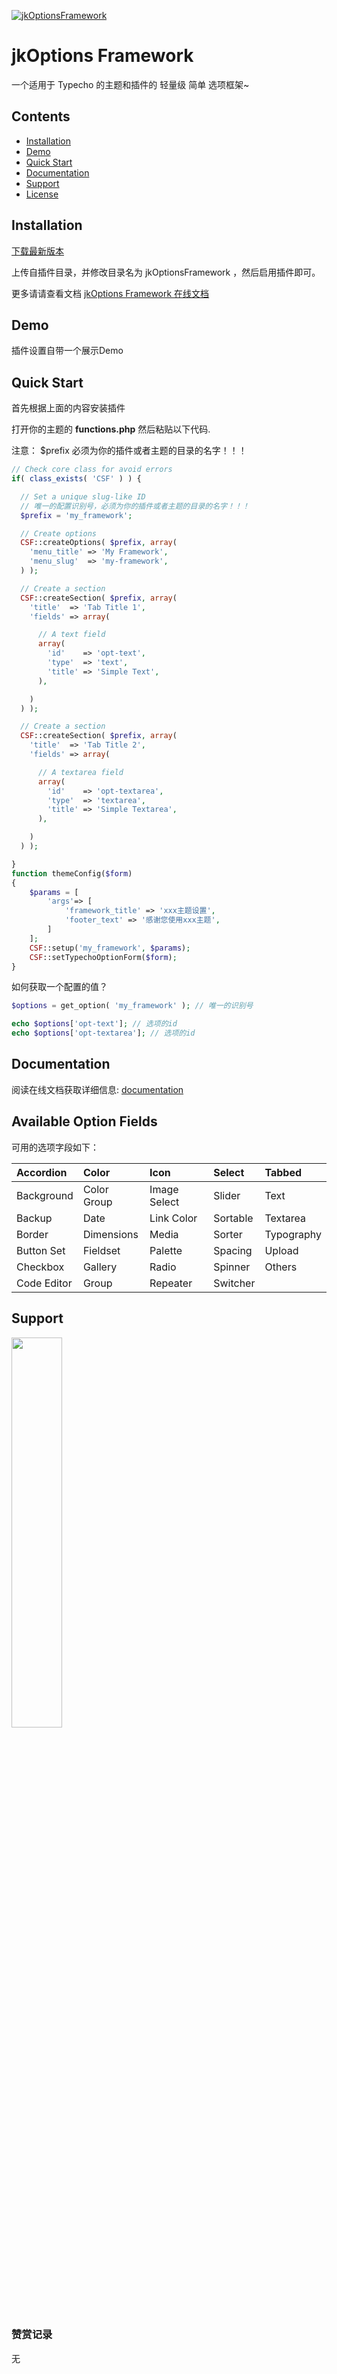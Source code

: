 [![jkOptionsFramework](https://s3.bmp.ovh/imgs/2022/05/07/0baef16c09b60f49.png)](https://www.ijkxs.com/)

# jkOptions Framework
一个适用于  Typecho 的主题和插件的 轻量级 简单 选项框架~

## Contents
- [Installation](#installation)
- [Demo](#demo)
- [Quick Start](#quick-start)
- [Documentation](#documentation)
- [Support](#support)
- [License](#license)


## Installation
[下载最新版本](https://github.com/gogobody/jkOptionsFramework/archive/refs/heads/main.zip)

上传自插件目录，并修改目录名为 jkOptionsFramework ，然后启用插件即可。

更多请请查看文档 [jkOptions Framework 在线文档](https://www.wolai.com/xvse6BfZ5vMxd9LgjYBjRM)

## Demo
插件设置自带一个展示Demo

## Quick Start

首先根据上面的内容安装插件

打开你的主题的 **functions.php** 然后粘贴以下代码.

注意： $prefix 必须为你的插件或者主题的目录的名字！！！

```php
// Check core class for avoid errors
if( class_exists( 'CSF' ) ) {

  // Set a unique slug-like ID
  // 唯一的配置识别号，必须为你的插件或者主题的目录的名字！！！
  $prefix = 'my_framework'; 

  // Create options
  CSF::createOptions( $prefix, array(
    'menu_title' => 'My Framework',
    'menu_slug'  => 'my-framework',
  ) );

  // Create a section
  CSF::createSection( $prefix, array(
    'title'  => 'Tab Title 1',
    'fields' => array(

      // A text field
      array(
        'id'    => 'opt-text',
        'type'  => 'text',
        'title' => 'Simple Text',
      ),

    )
  ) );

  // Create a section
  CSF::createSection( $prefix, array(
    'title'  => 'Tab Title 2',
    'fields' => array(

      // A textarea field
      array(
        'id'    => 'opt-textarea',
        'type'  => 'textarea',
        'title' => 'Simple Textarea',
      ),

    )
  ) );

}
function themeConfig($form)
{
    $params = [
        'args'=> [
            'framework_title' => 'xxx主题设置',
            'footer_text' => '感谢您使用xxx主题',
        ]
    ];
    CSF::setup('my_framework', $params);
    CSF::setTypechoOptionForm($form);
}
```
如何获取一个配置的值？
```php
$options = get_option( 'my_framework' ); // 唯一的识别号

echo $options['opt-text']; // 选项的id
echo $options['opt-textarea']; // 选项的id
```

## Documentation
阅读在线文档获取详细信息: [documentation](https://www.wolai.com/xvse6BfZ5vMxd9LgjYBjRM)


## Available Option Fields
可用的选项字段如下：

| Accordion   | Color       | Icon         | Select   | Tabbed
|:------------|:------------|:-------------|:---------|:---
| Background  | Color Group | Image Select | Slider   | Text
| Backup      | Date        | Link Color   | Sortable | Textarea
| Border      | Dimensions  | Media        | Sorter   | Typography
| Button Set  | Fieldset    | Palette      | Spacing  | Upload
| Checkbox    | Gallery     | Radio        | Spinner  | Others
| Code Editor | Group       | Repeater     | Switcher | 

## Support

<img style="width: 40%" src="https://s3.bmp.ovh/imgs/2022/05/09/bcb038c19de72d6f.png" alt="">

### 赞赏记录

无
